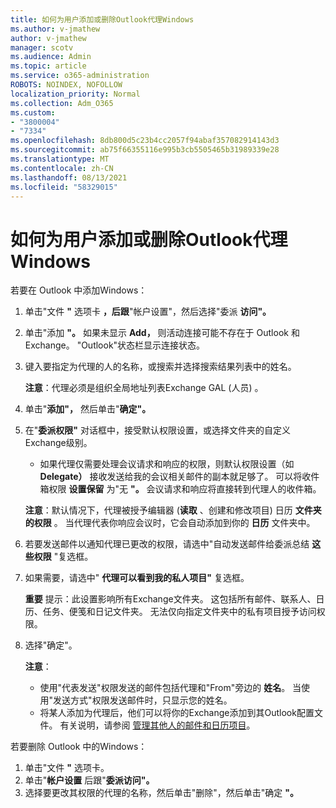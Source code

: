 ```yaml
---
title: 如何为用户添加或删除Outlook代理Windows
ms.author: v-jmathew
author: v-jmathew
manager: scotv
ms.audience: Admin
ms.topic: article
ms.service: o365-administration
ROBOTS: NOINDEX, NOFOLLOW
localization_priority: Normal
ms.collection: Adm_O365
ms.custom:
- "3800004"
- "7334"
ms.openlocfilehash: 8db800d5c23b4cc2057f94abaf357082914143d3
ms.sourcegitcommit: ab75f66355116e995b3cb5505465b31989339e28
ms.translationtype: MT
ms.contentlocale: zh-CN
ms.lasthandoff: 08/13/2021
ms.locfileid: "58329015"
---
```

# <a name="how-to-add-or-remove-a-delegate-in-outlook-for-windows"></a>如何为用户添加或删除Outlook代理Windows

若要在 Outlook 中添加Windows： 

1. 单击"文件 **"** 选项卡 **，后跟**"帐户设置"，然后选择"委派 **访问"。**
2. 单击"添加 **"。** 如果未显示 **Add，** 则活动连接可能不存在于 Outlook 和 Exchange。 "Outlook"状态栏显示连接状态。
3. 键入要指定为代理的人的名称，或搜索并选择搜索结果列表中的姓名。

    **注意**：代理必须是组织全局地址列表Exchange GAL (人员) 。
4. 单击"**添加"，** 然后单击"**确定"。**
5. 在"**委派权限"** 对话框中，接受默认权限设置，或选择文件夹的自定义Exchange级别。

    - 如果代理仅需要处理会议请求和响应的权限，则默认权限设置（如 **Delegate）** 接收发送给我的会议相关邮件的副本就足够了。 可以将收件箱权限 **设置保留** 为"无 **"。** 会议请求和响应将直接转到代理人的收件箱。

    **注意**：默认情况下，代理被授予编辑器 (**读取** 、创建和修改项目) 日历 **文件夹的权限** 。 当代理代表你响应会议时，它会自动添加到你的 **日历** 文件夹中。

5. 若要发送邮件以通知代理已更改的权限，请选中"自动发送邮件给委派总结 **这些权限** "复选框。
6. 如果需要，请选中" **代理可以看到我的私人项目"** 复选框。

    **重要** 提示：此设置影响所有Exchange文件夹。 这包括所有邮件、联系人、日历、任务、便笺和日记文件夹。 无法仅向指定文件夹中的私有项目授予访问权限。

7. 选择"确定"。

    **注意**：
    - 使用"代表发送"权限发送的邮件包括代理和"From"旁边的 **姓名**。 当使用"发送方式"权限发送邮件时，只显示您的姓名。
    - 将某人添加为代理后，他们可以将你的Exchange添加到其Outlook配置文件。 有关说明，请参阅 [管理其他人的邮件和日历项目](https://support.microsoft.com/office/manage-another-person-s-mail-and-calendar-items-afb79d6b-2967-43b9-a944-a6b953190af5)。

若要删除 Outlook 中的Windows：

1. 单击"文件 **"** 选项卡。
2. 单击"**帐户设置** 后跟"**委派访问"。**
3. 选择要更改其权限的代理的名称，然后单击"删除"，然后单击"确定 **"。** 
